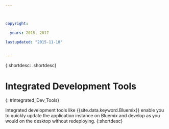 ```yaml
---



copyright:

  years: 2015, 2017

lastupdated: "2015-11-10"


---
```


{:shortdesc: .shortdesc}

# Integrated Development Tools
{: #Integrated_Dev_Tools}


Integrated development tools like {{site.data.keyword.Bluemix}} enable you to quickly update the application instance on Bluemix and develop as you would on the desktop without redeploying.
{:shortdesc}
